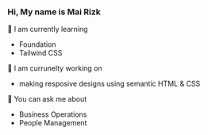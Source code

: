 ### Hi, My name is Mai Rizk 

🌱 I am currently learning 
- Foundation 
- Tailwind CSS


:blossom:  I am currunelty working on 
- making resposive designs using semantic HTML & CSS

💬 You can ask me about 
- Business Operations 
- People Management 

